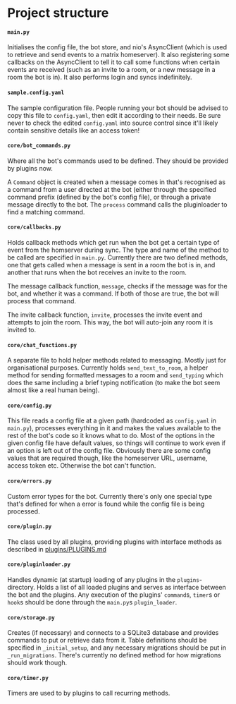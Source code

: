 Project structure
===

#### `main.py`

Initialises the config file, the bot store, and nio's AsyncClient (which is
used to retrieve and send events to a matrix homeserver). It also registering
some callbacks on the AsyncClient to tell it to call some functions when
certain events are received (such as an invite to a room, or a new message in a
room the bot is in).
It also performs login and syncs indefinitely.

#### `sample.config.yaml`

The sample configuration file. People running your bot should be advised to
copy this file to `config.yaml`, then edit it according to their needs. Be sure
never to check the edited `config.yaml` into source control since it'll likely
contain sensitive details like an access token!

#### `core/bot_commands.py`

Where all the bot's commands used to be defined. They should be provided by plugins now.

A `Command` object is created when a message comes in that's recognised as a
command from a user directed at the bot (either through the specified command
prefix (defined by the bot's config file), or through a private message
directly to the bot. The `process` command calls the pluginloader to find a matching command.

#### `core/callbacks.py`

Holds callback methods which get run when the bot get a certain type of event
from the homserver during sync. The type and name of the method to be called
are specified in `main.py`. Currently there are two defined methods, one that
gets called when a message is sent in a room the bot is in, and another that
runs when the bot receives an invite to the room.

The message callback function, `message`, checks if the message was for the
bot, and whether it was a command. If both of those are true, the bot will
process that command.

The invite callback function, `invite`, processes the invite event and attempts
to join the room. This way, the bot will auto-join any room it is invited to.

#### `core/chat_functions.py`

A separate file to hold helper methods related to messaging. Mostly just for
organisational purposes. Currently holds `send_text_to_room`, a helper
method for sending formatted messages to a room and `send_typing` which does the same including a brief typing
 notification (to make the bot seem almost like a real human being).

#### `core/config.py`

This file reads a config file at a given path (hardcoded as `config.yaml` in
`main.py`), processes everything in it and makes the values available to the
rest of the bot's code so it knows what to do. Most of the options in the given
config file have default values, so things will continue to work even if an
option is left out of the config file. Obviously there are some config values
that are required though, like the homeserver URL, username, access token etc.
Otherwise the bot can't function.

#### `core/errors.py`

Custom error types for the bot. Currently there's only one special type that's
defined for when a error is found while the config file is being processed.

#### `core/plugin.py`

The class used by all plugins, providing plugins with interface methods as described in
[plugins/PLUGINS.md](../plugins/README.md)

#### `core/pluginloader.py`

Handles dynamic (at startup) loading of any plugins in the `plugins`-directory.
Holds a list of all loaded plugins and serves as interface between the bot and the plugins. Any execution of the
 plugins' `command`s, `timer`s or `hook`s should be done through the `main.py`s `plugin_loader`.

#### `core/storage.py`

Creates (if necessary) and connects to a SQLite3 database and provides commands
to put or retrieve data from it. Table definitions should be specified in
`_initial_setup`, and any necessary migrations should be put in
`_run_migrations`. There's currently no defined method for how migrations
should work though.

#### `core/timer.py`
Timers are used to by plugins to call recurring methods. 

